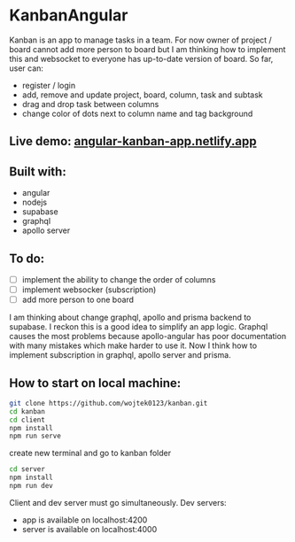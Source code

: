 # KanbanAngular
Kanban is an app to manage tasks in a team. For now owner of project / board cannot add more person to board but I am thinking how to implement this and websocket to everyone has up-to-date version of board. So far, user can:
- register / login
- add, remove and update project, board, column, task and subtask
- drag and drop task between columns
- change color of dots next to column name and tag background

## Live demo: [angular-kanban-app.netlify.app](https://angular-kanban-app.netlify.app/)

## Built with:
- angular
- nodejs
- supabase
- graphql
- apollo server

## To do:
- [ ] implement the ability to change the order of columns
- [ ] implement websocker (subscription)
- [ ] add more person to one board

I am thinking about change graphql, apollo and prisma backend to supabase. I reckon this is a good idea to simplify an app logic. Graphql causes the most problems because apollo-angular has poor documentation with many mistakes which make harder to use it.
Now I think how to implement subscription in graphql, apollo server and prisma.

## How to start on local machine:
```bash
git clone https://github.com/wojtek0123/kanban.git
cd kanban
cd client
npm install
npm run serve
```
create new terminal and go to kanban folder
```bash
cd server
npm install
npm run dev
```
Client and dev server must go simultaneously.
Dev servers:
- app is available on localhost:4200
- server is available on localhost:4000

